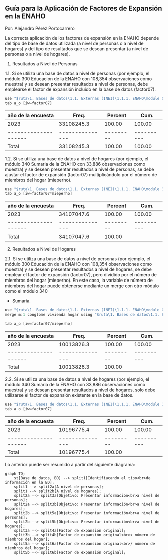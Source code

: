 ## Guía para la Aplicación de Factores de Expansión en la ENAHO
Por: Alejandro Pérez Portocarrero


La correcta aplicación de los factores de expansión en la ENAHO depende del tipo de base de datos utilizada (a nivel de personas o a nivel de hogares) y del tipo de resultados que se desean presentar (a nivel de personas o a nivel de hogares).

1. Resultados a Nivel de Personas

1.1. Si se utiliza una base de datos a nivel de personas (por ejemplo, el módulo 300 Educación de la ENAHO con 108,354 observaciones como muestra) y se desean presentar resultados a nivel de personas, debe emplearse el factor de expansión incluido en la base de datos (factor07).
 
 ``` js
 use "$ruta\1. Bases de datos\1.1. Externas (INEI)\1.1.1. ENAHO\module 03\2023\2023.dta"
 tab a_o [iw=factor07]
 ```    
 
 | año de la encuesta |     Freq.     | Percent |   Cum.   |
 |--------------------|---------------|---------|----------|
 |               2023 |   33108245.3  |  100.00 |   100.00 |
 |--------------------|---------------|---------|----------|
 |              Total |   33108245.3  |  100.00 |   100.00 |

1.2. Si se utiliza una base de datos a nivel de hogares (por ejemplo, el módulo 340 Sumaria de la ENAHO con 33,886 observaciones como muestra) y se desean presentar resultados a nivel de personas, se debe ajustar el factor de expansión (factor07) multiplicándolo por el número de miembros del hogar (mieperho).

``` js
use "$ruta\1. Bases de datos\1.1. Externas (INEI)\1.1.1. ENAHO\module 34\2023\2023.dta"
tab a_o [iw=factor07*mieperho]
```    

| año de la encuesta |     Freq.     | Percent |   Cum.   |
|--------------------|---------------|---------|----------|
|               2023 |   34107047.6  |  100.00 |   100.00 |
|--------------------|---------------|---------|----------|
|              Total |   34107047.6  |  100.00 |          |


2. Resultados a Nivel de Hogares

2.1. Si se utiliza una base de datos a nivel de personas (por ejemplo, el módulo 300 Educación de la ENAHO con 108,354 observaciones como muestra) y se desean presentar resultados a nivel de hogares, se debe emplear el factor de expansión (factor07), pero dividido por el número de miembros del hogar (mieperho). En este caso, la variable de número de miembros del hogar puede obtenerse mediante un merge con otro módulo como el módulo 340 
 - Sumaria.
 
 ``` js
use "$ruta\1. Bases de datos\1.1. Externas (INEI)\1.1.1. ENAHO\module 03\2023\2023.dta"
merge m:1 conglome vivienda hogar using "$ruta\1. Bases de datos\1.1. Externas (INEI)\1.1.1. ENAHO\module 34\2023\2023.dta"

tab a_o [iw=factor07/mieperho]
 ```     
| año de la encuesta |     Freq.     | Percent |   Cum.   |
|--------------------|---------------|---------|----------|
|               2023 |   10013826.3  |  100.00 |   100.00 |
|--------------------|---------------|---------|----------|
|              Total |   10013826.3  |  100.00 |          |

2.2. Si se utiliza una base de datos a nivel de hogares (por ejemplo, el módulo 340 Sumaria de la ENAHO con 33,886 observaciones como muestra) y se desean presentar resultados a nivel de hogares, solo debe utilizarse el factor de expansión existente en la base de datos.

``` js
use "$ruta\1. Bases de datos\1.1. Externas (INEI)\1.1.1. ENAHO\module 34\2023\2023.dta"
tab a_o [iw=factor07]
```    

| año de la encuesta |     Freq.     | Percent |   Cum.   |
|--------------------|---------------|---------|----------|
|               2023 |   10196775.4  |  100.00 |   100.00 |
|--------------------|---------------|---------|----------|
|              Total |   10196775.4  |  100.00 |          |

Lo anterior puede ser resumido a partir del siguiente diagrama:

```mermaid
graph TD;
    st[Base de datos, BD] --> split1[Identifiacando el tipo<br>de información en la BD];
    split1 --> split2a[A nivel de personas];
    split1 --> split2b[A nivel de hogares];
    split2a --> split3a[Objetivo: Presentar información<br>a nivel de personas];
    split2a --> split3b[Objetivo: Presentar información<br>a nivel de hogares];
    split2b --> split5a[Objetivo: Presentar información<br>a nivel de personas];
    split2b --> split5b[Objetivo: Presentar información<br>a nivel de hogares];
    split3a --> split4a[Factor de expansión original];
    split3b --> split4b[Factor de expansión original<br>x número de miembros del hogar];
    split5a --> split6a[Factor de expansión original<br>/ número de miembros del hogar];
    split5b --> split6b[Factor de expansión original];
```
